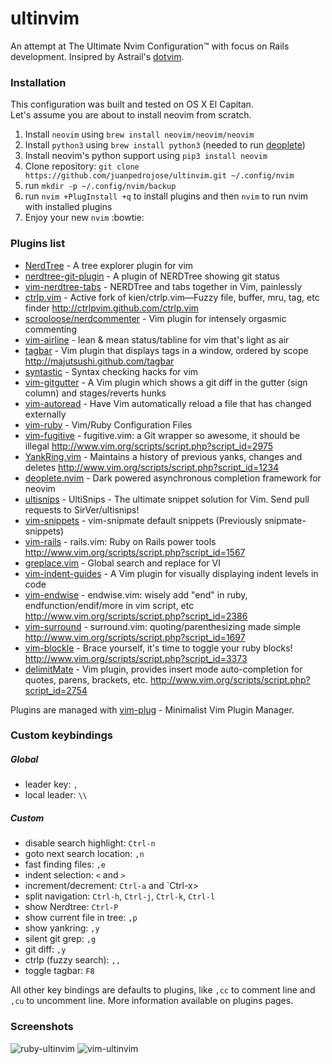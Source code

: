 # ultinvim
An attempt at The Ultimate Nvim Configuration™ with focus on Rails development.
Insipred by Astrail's [dotvim](https://github.com/astrails/dotvim).

### Installation
This configuration was built and tested on OS X El Capitan.  
Let's assume you are about to install neovim from scratch.  
1. Install `neovim` using `brew install neovim/neovim/neovim`  
2. Install `python3` using `brew install python3` (needed to run [deoplete](https://github.com/Shougo/deoplete.nvim))  
3. Install neovim's python support using `pip3 install neovim`  
4. Clone repository: `git clone https://github.com/juanpedrojose/ultinvim.git ~/.config/nvim`  
5. run `mkdir -p ~/.config/nvim/backup`  
6. run `nvim +PlugInstall +q` to install plugins and then `nvim` to run nvim with installed plugins  
7. Enjoy your new `nvim` :bowtie:

### Plugins list
* [NerdTree](https://github.com/scrooloose/nerdtree) - A tree explorer plugin for vim
* [nerdtree-git-plugin](https://github.com/Xuyuanp/nerdtree-git-plugin) - A plugin of NERDTree showing git status
* [vim-nerdtree-tabs](https://github.com/jistr/vim-nerdtree-tabs) - NERDTree and tabs together in Vim, painlessly
* [ctrlp.vim](https://github.com/ctrlpvim/ctrlp.vim) - Active fork of kien/ctrlp.vim—Fuzzy file, buffer, mru, tag, etc finder http://ctrlpvim.github.com/ctrlp.vim
* [scrooloose/nerdcommenter](https://github.com/scrooloose/nerdcommenter) - Vim plugin for intensely orgasmic commenting
* [vim-airline](https://github.com/vim-airline/vim-airline) - lean & mean status/tabline for vim that's light as air
* [tagbar](https://github.com/saadmir/tagbar) - Vim plugin that displays tags in a window, ordered by scope http://majutsushi.github.com/tagbar
* [syntastic](https://github.com/scrooloose/syntastic) - Syntax checking hacks for vim
* [vim-gitgutter](https://github.com/airblade/vim-gitgutter) - A Vim plugin which shows a git diff in the gutter (sign column) and stages/reverts hunks
* [vim-autoread](https://github.com/djoshea/vim-autoread) - Have Vim automatically reload a file that has changed externally
* [vim-ruby](https://github.com/vim-ruby/vim-ruby) - Vim/Ruby Configuration Files
* [vim-fugitive](https://github.com/tpope/vim-fugitive) - fugitive.vim: a Git wrapper so awesome, it should be illegal http://www.vim.org/scripts/script.php?script_id=2975
* [YankRing.vim](https://github.com/vim-scripts/YankRing.vim) - Maintains a history of previous yanks, changes and deletes http://www.vim.org/scripts/script.php?script_id=1234
* [deoplete.nvim](https://github.com/Shougo/deoplete.nvim) - Dark powered asynchronous completion framework for neovim
* [ultisnips](https://github.com/SirVer/ultisnips) - UltiSnips - The ultimate snippet solution for Vim. Send pull requests to SirVer/ultisnips!
* [vim-snippets](https://github.com/honza/vim-snippets) - vim-snipmate default snippets (Previously snipmate-snippets)
* [vim-rails](https://github.com/tpope/vim-rails) - rails.vim: Ruby on Rails power tools http://www.vim.org/scripts/script.php?script_id=1567
* [greplace.vim](https://github.com/skwp/greplace.vim) - Global search and replace for VI
* [vim-indent-guides](https://github.com/nathanaelkane/vim-indent-guides) - A Vim plugin for visually displaying indent levels in code
* [vim-endwise](https://github.com/tpope/vim-endwise) - endwise.vim: wisely add "end" in ruby, endfunction/endif/more in vim script, etc http://www.vim.org/scripts/script.php?script_id=2386
* [vim-surround](https://github.com/tpope/vim-surround) - surround.vim: quoting/parenthesizing made simple http://www.vim.org/scripts/script.php?script_id=1697
* [vim-blockle](https://github.com/jgdavey/vim-blockle) - Brace yourself, it's time to toggle your ruby blocks! http://www.vim.org/scripts/script.php?script_id=3373
* [delimitMate](https://github.com/Raimondi/delimitMate) - Vim plugin, provides insert mode auto-completion for quotes, parens, brackets, etc. http://www.vim.org/scripts/script.php?script_id=2754  

Plugins are managed with [vim-plug](junegunn/vim-plug) - Minimalist Vim Plugin Manager.

### Custom keybindings

##### Global
* leader key: `,`
* local leader: `\\`  

##### Custom
* disable search highlight: `Ctrl-n`
* goto next search location: `,n`
* fast finding files: `,e`
* indent selection: `<` and `>`
* increment/decrement: `Ctrl-a` and `Ctrl-x>
* split navigation: `Ctrl-h`, `Ctrl-j`, `Ctrl-k`, `Ctrl-l`
* show Nerdtree: `Ctrl-P`
* show current file in tree: `,p`
* show yankring: `,y`
* silent git grep: `,g`
* git diff: `,y`
* ctrlp (fuzzy search): `,,`
* toggle tagbar: `F8`

All other key bindings are defaults to plugins, like `,cc` to comment line and `,cu` to uncomment line.
More information available on plugins pages.

### Screenshots
![ruby-ultinvim](http://i.imgur.com/z3FVY9r.png "nvim with molokai colorscheme (ruby file)")
![vim-ultinvim](http://i.imgur.com/Leb5Qdm.png "nvim with molokai colorscheme(vim file)")
